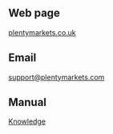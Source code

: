 ## Web page
 
<a href="https://www.plentymarkets.co.uk/" target="_blank">plentymarkets.co.uk</a>
 
## Email
 
<a href="mailto:support@plentymarkets.com">support@plentymarkets.com</a>

## Manual

<a href="https://knowledge.plentymarkets.com/en/omni-channel/multi-channel/plus-gartenxxl" target="_blank">Knowledge</a>